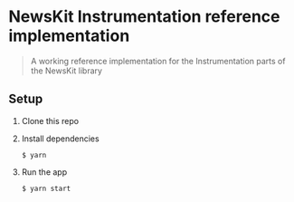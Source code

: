 # NewsKit Instrumentation reference implementation

> A working reference implementation for the Instrumentation parts of the NewsKit library

## Setup

1.  Clone this repo

2.  Install dependencies

        $ yarn

3.  Run the app

        $ yarn start
